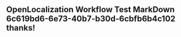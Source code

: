 <properties
ms.topic="hero-topic"
ms.test1="hero-topic"
ms.test2="test"/>

## OpenLocalization Workflow Test MarkDown 6c619bd6-6e73-40b7-b30d-6cbfb6b4c102 thanks!
